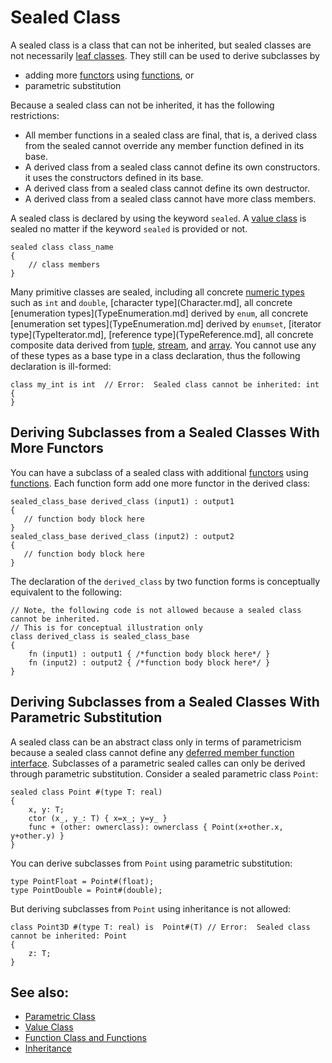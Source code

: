 # Sealed Class

A sealed class is a class that can not be inherited, but sealed classes are not necessarily [leaf classes](https://en.wikipedia.org/wiki/Leaf_class_(computer_programming)). They still can be used to derive subclasses by

* adding more [functors](Functor.md) using [functions](FunctionClass.md), or
* parametric substitution

Because a sealed class can not be inherited, it has the following restrictions:

* All member functions in a sealed class are final, that is, a derived class from the sealed cannot override any member function defined in its base.
* A derived class from a sealed class cannot define its own constructors. it uses the constructors defined in its base.
* A derived class from a sealed class cannot define its own destructor.
* A derived class from a sealed class cannot have more class members.

A sealed class is declared by using the keyword `sealed`. A [value class](ValueClass.md) is sealed no matter if the keyword `sealed` is provided or not.

```altro
sealed class class_name
{
    // class members
}
```
Many primitive classes are sealed, including all concrete [numeric types](TypeNumeric.md) such as `int` and `double`,  [character type](Character.md], all concrete [enumeration types](TypeEnumeration.md] derived by `enum`,  all concrete [enumeration set types](TypeEnumeration.md] derived by  `enumset`, [iterator type](TypeIterator.md], [reference type](TypeReference.md], all concrete composite data derived from [tuple](TypeTuple.md), [stream](TypeStream.md), and [array](TypeArray.md). You cannot use any of these types as a base type in a class declaration, thus the following declaration is ill-formed:
```altro
class my_int is int  // Error:  Sealed class cannot be inherited: int
{
}
```

## Deriving Subclasses from a Sealed Classes With More Functors

You can have a subclass of a sealed class with additional [functors](Functor.md) using [functions](FunctionClass.md). Each function form add one more functor in the derived class:
```altro
sealed_class_base derived_class (input1) : output1
{
   // function body block here
}
sealed_class_base derived_class (input2) : output2
{
   // function body block here
}
```
The declaration of the `derived_class` by two function forms is conceptually equivalent to the following:
```altro
// Note, the following code is not allowed because a sealed class cannot be inherited.
// This is for conceptual illustration only
class derived_class is sealed_class_base
{
    fn (input1) : output1 { /*function body block here*/ }
    fn (input2) : output2 { /*function body block here*/ } 
}
```

## Deriving Subclasses from a Sealed Classes With Parametric Substitution

A sealed class can be an abstract class only in terms of parametricism because a sealed class cannot define any [deferred member function interface](Inheritance.md). Subclasses of a parametric sealed calles can only be derived through parametric substitution. Consider a sealed parametric class `Point`:
```altro
sealed class Point #(type T: real)
{
    x, y: T;
    ctor (x_, y_: T) { x=x_; y=y_ }
    func + (other: ownerclass): ownerclass { Point(x+other.x, y+other.y) }
}
```
You can derive subclasses from `Point` using parametric substitution:
```altro
type PointFloat = Point#(float);
type PointDouble = Point#(double);
```
But deriving subclasses from `Point` using inheritance is not allowed:
```altro
class Point3D #(type T: real) is  Point#(T) // Error:  Sealed class cannot be inherited: Point
{
    z: T;
}
```

## See also:
* [Parametric Class](ParametricClass.md)
* [Value Class](ValueClass.md)
* [Function Class and Functions](FunctionClass.md)
* [Inheritance](Inheritance.md)

